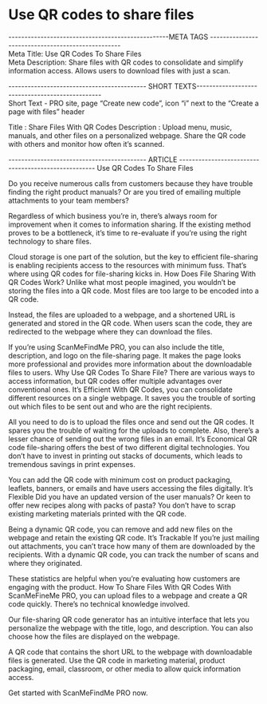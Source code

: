 <h1>Use QR codes to share files</h1>

--------------------------------------------------META   TAGS   --------------------------------------------------   
Meta   Title:  Use QR Codes To Share Files  
Meta   Description:     Share files with QR codes to consolidate and simplify information access.  Allows users to download files with just a scan.
  
-------------------------------------------   SHORT   TEXTS------------------------------------------------   
Short   Text   - PRO site, page “Create new code”, icon “i” next to the “Create a page with files” header
  
Title :   Share Files With QR Codes
Description :  Upload menu, music, manuals, and other files on a personalized webpage. Share the QR code with others and monitor how often it’s scanned.
  
  
-------------------------------------------   ARTICLE   ---------------------------------------------------- 
Use QR Codes To Share Files

Do you receive numerous calls from customers because they have trouble finding the right product manuals? Or are you tired of emailing multiple attachments to your team members?

Regardless of which business you’re in, there’s always room for improvement when it comes to information sharing. If the existing method proves to be a bottleneck, it’s time to re-evaluate if you’re using the right technology to share files.

Cloud storage is one part of the solution, but the key to efficient file-sharing is enabling recipients access to the resources with minimum fuss. That’s where using QR codes for file-sharing kicks in.
How Does File Sharing With QR Codes Work?
Unlike what most people imagined, you wouldn’t be storing the files into a QR code. Most files are too large to be encoded into a QR code.

Instead, the files are uploaded to a webpage, and a shortened URL is generated and stored in the QR code. When users scan the code, they are redirected to the webpage where they can download the files.


If you’re using ScanMeFindMe PRO, you can also include the title, description, and logo on the file-sharing page. It makes the page looks more professional and provides more information about the downloadable files to users.
Why Use QR Codes To Share File?
There are various ways to access information, but QR codes offer multiple advantages over conventional ones.
It’s Efficient
With QR Codes, you can consolidate different resources on a single webpage. It saves you the trouble of sorting out which files to be sent out and who are the right recipients.

All you need to do is to upload the files once and send out the QR codes. It spares you the trouble of waiting for the uploads to complete. Also, there’s a lesser chance of sending out the wrong files in an email.
It’s Economical
QR code file-sharing offers the best of two different digital technologies. You don’t have to invest in printing out stacks of documents, which leads to tremendous savings in print expenses.

You can add the QR code with minimum cost on product packaging, leaflets, banners, or emails and have users accessing the files digitally.
It’s Flexible
Did you have an updated version of the user manuals? Or keen to offer new recipes along with packs of pasta? You don’t have to scrap existing marketing materials printed with the QR code.

Being a dynamic QR code, you can remove and add new files on the webpage and retain the existing QR code.
It’s Trackable
If you’re just mailing out attachments, you can’t trace how many of them are downloaded by the recipients. With a dynamic QR code, you can track the number of scans and where they originated.

These statistics are helpful when you’re evaluating how customers are engaging with the product.
How To Share Files With QR Codes
With ScanMeFineMe PRO, you can upload files to a webpage and create a QR code quickly. There’s no technical knowledge involved.

Our file-sharing QR code generator has an intuitive interface that lets you personalize the webpage with the title, logo, and description. You can also choose how the files are displayed on the webpage.

A QR code that contains the short URL to the webpage with downloadable files is generated. Use the QR code in marketing material, product packaging, email, classroom, or other media to allow quick information access.

Get started with ScanMeFindMe PRO now.
